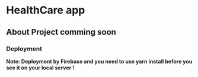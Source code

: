 # HealthCare app


## About Project comming soon


### Deployment
**Note: Deployment by Firebase and you need to use yarn install before you see it on your local server !**



